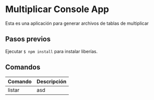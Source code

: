 # Multiplicar Console App

Esta es una aplicación para generar archivos de tablas de multiplicar

## Pasos previos

Ejecutar ```$ npm install``` para instalar liberías.

## Comandos

| Comando | Descripción |
| ------ | ------ |
| listar | asd |